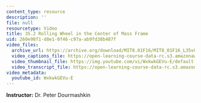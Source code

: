 ```yaml
---
content_type: resource
description: ''
file: null
resourcetype: Video
title: 35.2 Rolling Wheel in the Center of Mass Frame
uid: 260e98f1-d8e1-0f46-c97a-ab9fd38b487f
video_files:
  archive_url: https://archive.org/download/MIT8.01F16/MIT8_01F16_L35v02_360p.mp4
  video_captions_file: https://open-learning-course-data-rc.s3.amazonaws.com/8-01sc-classical-mechanics-fall-2016/68d9a6e13c2b5deb9d3092d62fae8f78_WxkwkGEVu-E.vtt
  video_thumbnail_file: https://img.youtube.com/vi/WxkwkGEVu-E/default.jpg
  video_transcript_file: https://open-learning-course-data-rc.s3.amazonaws.com/8-01sc-classical-mechanics-fall-2016/60368eec56f805088b4c838e47176cf1_WxkwkGEVu-E.pdf
video_metadata:
  youtube_id: WxkwkGEVu-E
---
```


**Instructor:** Dr. Peter Dourmashkin